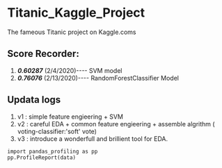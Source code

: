 # Titanic_Kaggle_Project
The fameous Titanic project on Kaggle.coms

## Score Recorder:
1. _**0.60287**_  (2/4/2020)---- SVM model
2. _**0.76076**_  (2/13/2020)---- RandomForestClassifier Model

## Updata logs
1. v1 : simple feature engieering + SVM
2. v2 : careful EDA + common feature engieering + assemble algrithm ( voting-classifier:'soft' vote)
3. v3 : introduce a wonderfull and brillient tool for EDA.
```
import pandas_profiling as pp
pp.ProfileReport(data)
```
